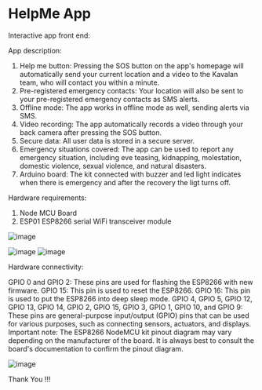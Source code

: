 # HelpMe App

Interactive app front end:



App description:

1. Help me button: Pressing the SOS button on the app's homepage will automatically send your current location and a video to the Kavalan team, who will contact you within a minute.
2. Pre-registered emergency contacts: Your location will also be sent to your pre-registered emergency contacts as SMS alerts.
3. Offline mode: The app works in offline mode as well, sending alerts via SMS.
4. Video recording: The app automatically records a video through your back camera after pressing the SOS button.
5. Secure data: All user data is stored in a secure server.
6. Emergency situations covered: The app can be used to report any emergency situation, including eve teasing, kidnapping, molestation, domestic violence, sexual violence, and natural disasters.
7. Arduino board: The kit connected with buzzer and led light indicates when there is emergency and after the recovery the ligt turns off.

Hardware requirements:

1. Node MCU Board
2. ESP01 ESP8266 serial WiFi transceiver module

![image](https://github.com/rahul13289/HelpMe_App/assets/97829880/cbb2266a-7dca-491d-9760-269b005567d6)          

![image](https://github.com/rahul13289/HelpMe_App/assets/97829880/7971b567-233b-4f69-9908-d9640e6ee5b0)     ![image](https://github.com/rahul13289/HelpMe_App/assets/97829880/476aba3c-0bdd-4c46-b5ea-4e9799ac62ae)

Hardware connectivity:

GPIO 0 and GPIO 2: These pins are used for flashing the ESP8266 with new firmware.
GPIO 15: This pin is used to reset the ESP8266.
GPIO 16: This pin is used to put the ESP8266 into deep sleep mode.
GPIO 4, GPIO 5, GPIO 12, GPIO 13, GPIO 14, GPIO 2, GPIO 15, GPIO 3, GPIO 1, GPIO 10, and GPIO 9: These pins are general-purpose input/output (GPIO) pins that can be used for various purposes, such as connecting sensors, actuators, and displays.
Important note: The ESP8266 NodeMCU kit pinout diagram may vary depending on the manufacturer of the board. It is always best to consult the board's documentation to confirm the pinout diagram.

![image](https://github.com/rahul13289/HelpMe_App/assets/97829880/da6f996f-7d76-459b-b5d2-e98bf665a4e3)









Thank You !!!

